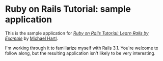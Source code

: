 # Ruby on Rails Tutorial: sample application

This is the sample application for
[*Ruby on Rails Tutorial: Learn Rails by Example*](http://railstutorial.org/)
by [Michael Hartl](http://michaelhartl.com/).

I'm working through it to familiarize myself with Rails 3.1. You're welcome to follow along, but the resulting application isn't likely to be very interesting.

